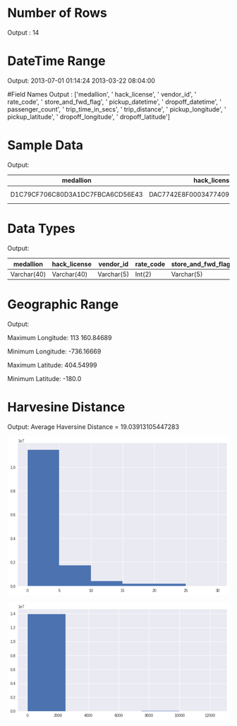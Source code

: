 # Number of Rows

Output : 14


# DateTime Range


Output: 2013-07-01 01:14:24 2013-03-22 08:04:00



#Field Names
Output :
['medallion', ' hack_license', ' vendor_id', ' rate_code', ' store_and_fwd_flag', ' pickup_datetime', ' dropoff_datetime', ' passenger_count', ' trip_time_in_secs', ' trip_distance', ' pickup_longitude', ' pickup_latitude', ' dropoff_longitude', ' dropoff_latitude']

# Sample Data
Output:  

| medallion| hack_license| vendor_id| rate_code| store_and_fwd_flag| pickup_datetime| dropoff_datetime| passenger_count| trip_time_in_secs| trip_distance| pickup_longitude| pickup_latitude| dropoff_longitude| dropoff_latitude|
| ---------------------------|---------------------------|---------------------------|---------------------------|---------------------------|---------------------------|---------------------------|---------------------------|---------------------------|---------------------------|---------------------------|---------------------------|---------------------------|------------|
|D1C79CF706C80D3A1DC7FBCA6CD56E43|DAC7742E8F00034774098DBC6B4FF2B7|CMT|1|N|2013-06-03 00:02:12|2013-06-03 00:10:07|1|474|1.30|-73.981583|40.773529|-73.981827|40.782124 3567E8B49FEBFCBB587F1864D723D5C8|430B8022563CDE1D51D44786DFD8D6CB|CMT|1|N|2013-06-03 00:03:03|2013-06-03 00:19:27|1|982|4.90|-73.999565|40.728367|-73.952927|40.729546 4220E1995D36A40DF34664AD33ED13F6|48A1C9C9300AFC7BDBB718CE308EE45A|CMT|2|N|2013-06-03 00:01:30|2013-06-03 00:28:11|1|1745|17.70|-73.788445|40.641151|-73.985451|40.744194 440900089FF528A873424DED689C77A3|E6A63B40E565A8A03AF32E0B138F5EB1|CMT|1|N|2013-06-03 00:04:14|2013-06-03 00:27:50|1|1415|12.10|-73.862816|40.768875|-74.008797|40.738842 |

# Data Types

Output:

| medallion| hack_license| vendor_id| rate_code| store_and_fwd_flag| pickup_datetime| dropoff_datetime| passenger_count| trip_time_in_secs| trip_distance| pickup_longitude| pickup_latitude| dropoff_longitude| dropoff_latitude|
| ---------------------------|---------------------------|---------------------------|---------------------------|---------------------------|---------------------------|---------------------------|---------------------------|---------------------------|---------------------------|---------------------------|---------------------------|---------------------------|------------|
| Varchar(40)|  Varchar(40)| Varchar(5)| Int(2)| Varchar(5)| DateTime(15)| DateTime(15)| Int(5)| Int(5)| float(5)| float(10)| float(10)| float(50)|

# Geographic Range

Output:

Maximum Longitude: 113 160.84689

Minimum Longitude: -736.16669

Maximum Latitude: 404.54999

Minimum Latitude: -180.0

# Harvesine Distance

Output:
Average Haversine Distance = 19.03913105447283

![This is an image](https://github.com/Clarkson-Applied-Data-Science/bhojanha-taxi/blob/main/A1.png)

![This is an image](https://github.com/Clarkson-Applied-Data-Science/bhojanha-taxi/blob/main/Taxi%20Image%202.png)

#

